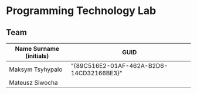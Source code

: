 # Programming Technology Lab

## Team

| Name Surname (initials) | GUID                                     |
| ----------------------- | ---------------------------------------- |
| Maksym Tsyhypalo        | "{89C516E2-01AF-462A-B2D6-14CD32166BE3}" |
| Mateusz Siwocha         |  |
